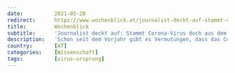 ```yaml
---
date:          2021-05-20
redirect:      https://www.wochenblick.at/journalist-deckt-auf-stammt-corona-virus-doch-aus-dem-labor/
title:         Wochenblick
subtitle:      'Journalist deckt auf: Stammt Corona-Virus doch aus dem Labor?'
description:   'Schon seit dem Vorjahr gibt es Vermutungen, dass das Corona-Virus in einem Labor hergestellt worden sein könnte. Die USA sollen mit Fördergeldern verbotene „Gain of function“-Forschungen im Wuhan-Labor mitfinanziert haben. In einem Video aus 2019 gibt ein Beteiligter zu, an diesen Forschungen beteiligt gewesen zu sein.'
country:       [AT]
categories:    [Wissenschaft]
tags:          [virus-ursprung]
---
```

